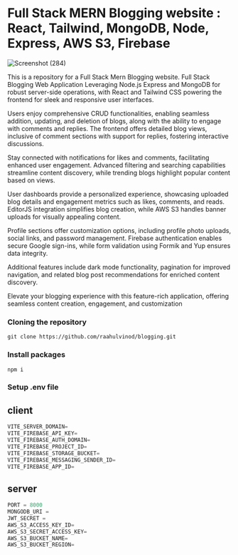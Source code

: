 # Full Stack MERN Blogging website : React, Tailwind, MongoDB, Node, Express, AWS S3, Firebase

![Screenshot (284)](https://github.com/raahulvinod/airbnb-clone/assets/120365941/6d8ef0fe-d581-4e1e-bb93-aabd0048eff4)

This is a repository for a Full Stack Mern Blogging website.
Full Stack Blogging Web Application Leveraging Node.js Express and MongoDB for robust server-side operations, with React and Tailwind CSS powering the frontend for sleek and responsive user interfaces.

Users enjoy comprehensive CRUD functionalities, enabling seamless addition, updating, and deletion of blogs, along with the ability to engage with comments and replies. The frontend offers detailed blog views, inclusive of comment sections with support for replies, fostering interactive discussions.

Stay connected with notifications for likes and comments, facilitating enhanced user engagement. Advanced filtering and searching capabilities streamline content discovery, while trending blogs highlight popular content based on views.

User dashboards provide a personalized experience, showcasing uploaded blog details and engagement metrics such as likes, comments, and reads. EditorJS integration simplifies blog creation, while AWS S3 handles banner uploads for visually appealing content.

Profile sections offer customization options, including profile photo uploads, social links, and password management. Firebase authentication enables secure Google sign-ins, while form validation using Formik and Yup ensures data integrity.

Additional features include dark mode functionality, pagination for improved navigation, and related blog post recommendations for enriched content discovery.

Elevate your blogging experience with this feature-rich application, offering seamless content creation, engagement, and customization

### Cloning the repository

```shell
git clone https://github.com/raahulvinod/blogging.git
```

### Install packages

```shell
npm i
```

### Setup .env file

## client
```js
VITE_SERVER_DOMAIN=
VITE_FIREBASE_API_KEY=
VITE_FIREBASE_AUTH_DOMAIN=
VITE_FIREBASE_PROJECT_ID=
VITE_FIREBASE_STORAGE_BUCKET=
VITE_FIREBASE_MESSAGING_SENDER_ID=
VITE_FIREBASE_APP_ID=
```

## server
```js
PORT = 8000
MONGODB_URI = 
JWT_SECRET = 
AWS_S3_ACCESS_KEY_ID=
AWS_S3_SECRET_ACCESS_KEY=
AWS_S3_BUCKET_NAME=
AWS_S3_BUCKET_REGION=
```
